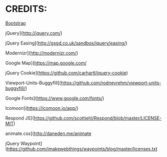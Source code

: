 # CREDITS:

[Bootstrap](http://getbootstrap.com/)

jQuery](http://jquery.com/)

jQuery Easing](http://gsgd.co.uk/sandbox/jquery/easing/)

Modernizr](http://modernizr.com/)

Google Map](https://map.google.com/

jQuery Cookie](https://github.com/carhartl/jquery-cookie)

Viewport-Units-Buggyfill](https://github.com/rodneyrehm/viewport-units-buggyfill/)

Google Fonts](https://www.google.com/fonts/)

Icomoon](https://icomoon.io/app/)

Respond JS](https://github.com/scottjehl/Respond/blob/master/LICENSE-MIT)

animate.css](http://daneden.me/animate

jQuery Waypoint](https://github.com/imakewebthings/waypoints/blog/master/licenses.txt

